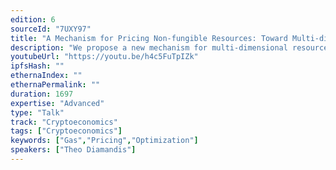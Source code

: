 ```yaml
---
edition: 6
sourceId: "7UXY97"
title: "A Mechanism for Pricing Non-fungible Resources: Toward Multi-dimensional Fee Markets"
description: "We propose a new mechanism for multi-dimensional resource pricing in blockchains. Currently, many blockchain systems operate with either fixed transaction fees or fixed relative prices of different resources (e.g., compute, memory, storage). Our proposed mechanism prices resources independently and automatically in a way that maximizes some utility set by the protocol designer."
youtubeUrl: "https://youtu.be/h4c5FuTpIZk"
ipfsHash: ""
ethernaIndex: ""
ethernaPermalink: ""
duration: 1697
expertise: "Advanced"
type: "Talk"
track: "Cryptoeconomics"
tags: ["Cryptoeconomics"]
keywords: ["Gas","Pricing","Optimization"]
speakers: ["Theo Diamandis"]
---
```

